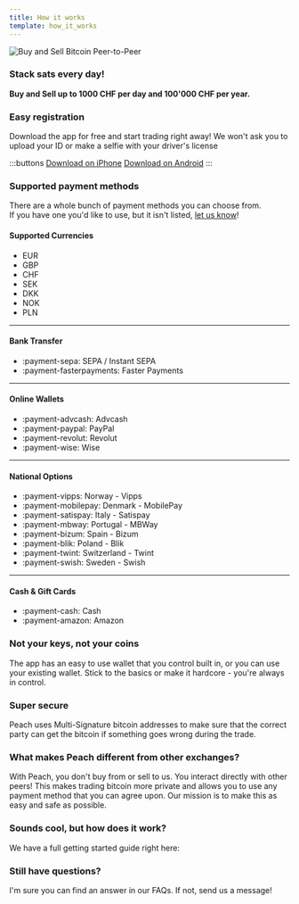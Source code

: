 ```yaml
---
title: How it works
template: how_it_works
---
```

<!--[teaser]-->
![Buy and Sell Bitcoin Peer-to-Peer](/img/how-it-works/buy-and-sell-bitcoin-peer-to-peer.png)

### Stack sats <span>every day</span>!

**Buy and Sell up to 1000 CHF per day and 100'000 CHF per year.**

<!--[easy_registration]-->
### Easy registration

Download the app for free and start trading right away! We won't ask you to upload your ID or make a selfie with your driver's license

:::buttons
[Download on iPhone]($iosUrl$)
[Download on Android]($androidUrl$)
:::

<!--[payment_methods]-->
### Supported payment methods

There are a whole bunch of payment methods you can choose from.<br>
If you have one you'd like to use, but it isn't listed, [let us know](mailto:$contactEmail$?subject=Payment%20method)!

#### Supported Currencies

- EUR
- GBP
- CHF
- SEK
- DKK
- NOK
- PLN

---

#### Bank Transfer

- :payment-sepa: SEPA / Instant SEPA
- :payment-fasterpayments: Faster Payments

---

#### Online Wallets

- :payment-advcash: Advcash
- :payment-paypal: PayPal
- :payment-revolut: Revolut
- :payment-wise: Wise

---

#### National Options

- :payment-vipps: Norway - Vipps
- :payment-mobilepay: Denmark - MobilePay
- :payment-satispay: Italy - Satispay
- :payment-mbway: Portugal - MBWay
- :payment-bizum: Spain - Bizum
- :payment-blik: Poland - Blik
- :payment-twint: Switzerland - Twint
- :payment-swish: Sweden - Swish

---

#### Cash & Gift Cards

- :payment-cash: Cash
- :payment-amazon: Amazon

<!--[self_custody]-->
### Not your keys, not your coins

The app has an easy to use wallet that you control built in, or you can use your existing wallet. Stick to the basics or make it hardcore - you're always in control.

<!--[security]-->
### Super secure

Peach uses Multi-Signature bitcoin addresses to make sure that the correct party can get the bitcoin if something goes wrong during the trade.

<!--[difference]-->
### What makes Peach different from other exchanges?

With Peach, you don't buy from or sell to us.
You interact directly with other peers!
This makes trading bitcoin more private and allows you to use any payment method that you can agree upon.
Our mission is to make this as easy and safe as possible.  

<!--[sounds_cool]-->
### Sounds cool, but how does it work?

We have a full getting started guide right here:

<!--[questions]-->
### Still have questions?

I'm sure you can find an answer in our FAQs.
If not, send us a message!
